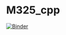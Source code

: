 # M325_cpp

[![Binder](https://mybinder.org/badge.svg)](https://mybinder.org/v2/gh/bgraille/M325_cpp/master)
